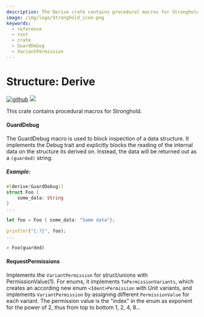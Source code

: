 ```yaml
---
description: The Derive crate contains procedural macros for Stronghold.
image: /img/logo/Stronghold_icon.png
keywords:
  - reference
  - rust
  - crate
  - GuardDebug
  - VariantPermission
---
```


# Structure: Derive

[![github](https://img.shields.io/badge/github-source-blue.svg)](https://github.com/iotaledger/stronghold.rs/tree/dev/derive) [![](https://img.shields.io/crates/v/stronghold-derive.svg)](https://crates.io/crates/stronghold-derive)

This crate contains procedural macros for Stronghold.

#### GuardDebug

The GuardDebug macro is used to block inspection of a data structure. It implements the Debug trait and explicitly blocks the reading of the internal data on the structure its derived on. Instead, the data will be returned out as a `(guarded)` string.

##### Example:

```rust
#[derive(GuardDebug)]
struct Foo {
    some_data: String
}
...

let foo = Foo { some_data: "Some data"};

println!("{:?}", foo);
...

> Foo(guarded)
```

#### RequestPermissions

Implements the `VariantPermission` for struct/unions with PermissionValue(1). For enums, it implements `ToPermissionVariants`, which creates an according new enum `<Ident>Permission` with Unit variants, and implements `VariantPermission` by assigning different `PermissionValue` for each variant. The permission value is the "index" in the enum as exponent for the power of 2, thus from top to bottom 1, 2, 4, 8...
